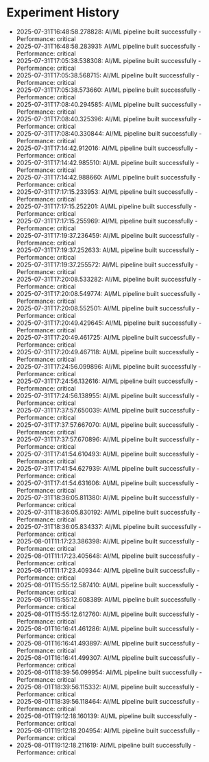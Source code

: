 # Experiment History

- 2025-07-31T16:48:58.278828: AI/ML pipeline built successfully - Performance: critical
- 2025-07-31T16:48:58.283931: AI/ML pipeline built successfully - Performance: critical
- 2025-07-31T17:05:38.538308: AI/ML pipeline built successfully - Performance: critical
- 2025-07-31T17:05:38.568715: AI/ML pipeline built successfully - Performance: critical
- 2025-07-31T17:05:38.573660: AI/ML pipeline built successfully - Performance: critical
- 2025-07-31T17:08:40.294585: AI/ML pipeline built successfully - Performance: critical
- 2025-07-31T17:08:40.325396: AI/ML pipeline built successfully - Performance: critical
- 2025-07-31T17:08:40.330844: AI/ML pipeline built successfully - Performance: critical
- 2025-07-31T17:14:42.912016: AI/ML pipeline built successfully - Performance: critical
- 2025-07-31T17:14:42.985510: AI/ML pipeline built successfully - Performance: critical
- 2025-07-31T17:14:42.988660: AI/ML pipeline built successfully - Performance: critical
- 2025-07-31T17:17:15.233953: AI/ML pipeline built successfully - Performance: critical
- 2025-07-31T17:17:15.252201: AI/ML pipeline built successfully - Performance: critical
- 2025-07-31T17:17:15.255969: AI/ML pipeline built successfully - Performance: critical
- 2025-07-31T17:19:37.236459: AI/ML pipeline built successfully - Performance: critical
- 2025-07-31T17:19:37.252633: AI/ML pipeline built successfully - Performance: critical
- 2025-07-31T17:19:37.255572: AI/ML pipeline built successfully - Performance: critical
- 2025-07-31T17:20:08.533282: AI/ML pipeline built successfully - Performance: critical
- 2025-07-31T17:20:08.549774: AI/ML pipeline built successfully - Performance: critical
- 2025-07-31T17:20:08.552501: AI/ML pipeline built successfully - Performance: critical
- 2025-07-31T17:20:49.429645: AI/ML pipeline built successfully - Performance: critical
- 2025-07-31T17:20:49.461725: AI/ML pipeline built successfully - Performance: critical
- 2025-07-31T17:20:49.467118: AI/ML pipeline built successfully - Performance: critical
- 2025-07-31T17:24:56.099896: AI/ML pipeline built successfully - Performance: critical
- 2025-07-31T17:24:56.132616: AI/ML pipeline built successfully - Performance: critical
- 2025-07-31T17:24:56.138955: AI/ML pipeline built successfully - Performance: critical
- 2025-07-31T17:37:57.650039: AI/ML pipeline built successfully - Performance: critical
- 2025-07-31T17:37:57.667070: AI/ML pipeline built successfully - Performance: critical
- 2025-07-31T17:37:57.670896: AI/ML pipeline built successfully - Performance: critical
- 2025-07-31T17:41:54.610493: AI/ML pipeline built successfully - Performance: critical
- 2025-07-31T17:41:54.627939: AI/ML pipeline built successfully - Performance: critical
- 2025-07-31T17:41:54.631606: AI/ML pipeline built successfully - Performance: critical
- 2025-07-31T18:36:05.811380: AI/ML pipeline built successfully - Performance: critical
- 2025-07-31T18:36:05.830192: AI/ML pipeline built successfully - Performance: critical
- 2025-07-31T18:36:05.834337: AI/ML pipeline built successfully - Performance: critical
- 2025-08-01T11:17:23.386398: AI/ML pipeline built successfully - Performance: critical
- 2025-08-01T11:17:23.405648: AI/ML pipeline built successfully - Performance: critical
- 2025-08-01T11:17:23.409344: AI/ML pipeline built successfully - Performance: critical
- 2025-08-01T15:55:12.587410: AI/ML pipeline built successfully - Performance: critical
- 2025-08-01T15:55:12.608389: AI/ML pipeline built successfully - Performance: critical
- 2025-08-01T15:55:12.612760: AI/ML pipeline built successfully - Performance: critical
- 2025-08-01T16:16:41.461286: AI/ML pipeline built successfully - Performance: critical
- 2025-08-01T16:16:41.493897: AI/ML pipeline built successfully - Performance: critical
- 2025-08-01T16:16:41.499307: AI/ML pipeline built successfully - Performance: critical
- 2025-08-01T18:39:56.099954: AI/ML pipeline built successfully - Performance: critical
- 2025-08-01T18:39:56.115332: AI/ML pipeline built successfully - Performance: critical
- 2025-08-01T18:39:56.118464: AI/ML pipeline built successfully - Performance: critical
- 2025-08-01T19:12:18.160139: AI/ML pipeline built successfully - Performance: critical
- 2025-08-01T19:12:18.204954: AI/ML pipeline built successfully - Performance: critical
- 2025-08-01T19:12:18.211619: AI/ML pipeline built successfully - Performance: critical
